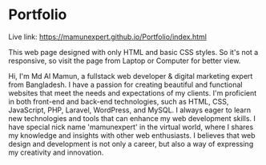 # Portfolio
Live link: https://mamunexpert.github.io/Portfolio/index.html


This web page designed with only HTML and basic CSS styles. So it's not a responsive, so visit the page from Laptop or Computer for better view.


Hi, I'm Md Al Mamun, a fullstack web developer & digital marketing expert from Bangladesh. I have a passion for creating beautiful and functional websites that meet the needs and expectations of my clients. I'm proficient in both front-end and back-end technologies, such as HTML, CSS, JavaScript, PHP, Laravel, WordPress, and MySQL. I always eager to learn new technologies and tools that can enhance my web development skills. I have special nick name 'mamunexpert' in the virtual world, where I shares my knowledge and insights with other web enthusiasts. I believes that web design and development is not only a career, but also a way of expressing my creativity and innovation.

